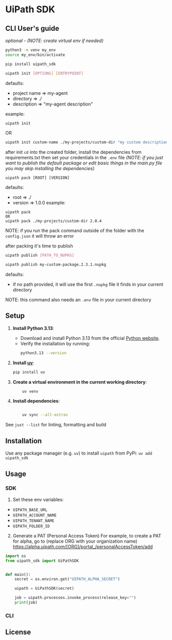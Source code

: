 # UiPath SDK

## CLI User's guide

_optional - (NOTE: create virtual env if needed)_
```sh
python3 -m venv my_env
source my_env/bin/activate
```
```sh
pip install uipath_sdk
```

```sh
uipath init [OPTIONS] [ENTRYPOINT]
```

defaults:

-   project name => my-agent
-   directory => ./
-   description => "my-agent description"

example:

```sh
uipath init
```
OR
```sh
uipath init custom-name ./my-projects/custom-dir "my custom description"
```

after init `cd` into the created folder, install the dependencies from requirements.txt then set your credentials in the `.env` file
_(NOTE: if you just want to publish the default package or edit basic things in the main.py file you may skip installing the dependencies)_

```
uipath pack [ROOT] [VERSION]
```

defaults:

-   root => ./
-   version => 1.0.0
    example:

```
uipath pack
OR
uipath pack ./my-projects/custom-dir 2.0.4
```

NOTE: if you run the pack command outside of the folder with the `config.json` it will throw an error

after packing it's time to publish

```sh
uipath publish [PATH_TO_NUPKG]

uipath publish my-custom-package.2.3.1.nupkg
```

defaults:

-   if no path provided, it will use the first `.nupkg` file it finds in your current directory

NOTE: this command also needs an `.env` file in your current directory

## Setup

1. **Install Python 3.13**:

    - Download and install Python 3.13 from the official [Python website](https://www.python.org/downloads/).
    - Verify the installation by running:
        ```sh
        python3.13 --version
        ```

2. **Install [uv](https://docs.astral.sh/uv/)**:

    ```sh
    pip install uv
    ```

3. **Create a virtual environment in the current working directory**:

    ```sh
        uv venv
    ```

4. **Install dependencies**:
    ```sh

        uv sync --all-extras
    ```

See `just --list` for linting, formatting and build

## Installation
Use any package manager (e.g. `uv`) to install `uipath` from PyPi:
    `uv add uipath_sdk`

## Usage
### SDK
1. Set these env variables:
- `UIPATH_BASE_URL`
- `UIPATH_ACCOUNT_NAME`
- `UIPATH_TENANT_NAME`
- `UIPATH_FOLDER_ID`

2. Generate a PAT (Personal Access Token)
For example, to create a PAT for alpha, go to (replace ORG with your organization name)
https://alpha.uipath.com/[ORG]/portal_/personalAccessToken/add

```py
import os
from uipath_sdk import UiPathSDK


def main():
    secret = os.environ.get("UIPATH_ALPHA_SECRET")

    uipath = UiPathSDK(secret)

    job = uipath.processes.invoke_process(release_key="")
    print(job)

```

### CLI


## License
